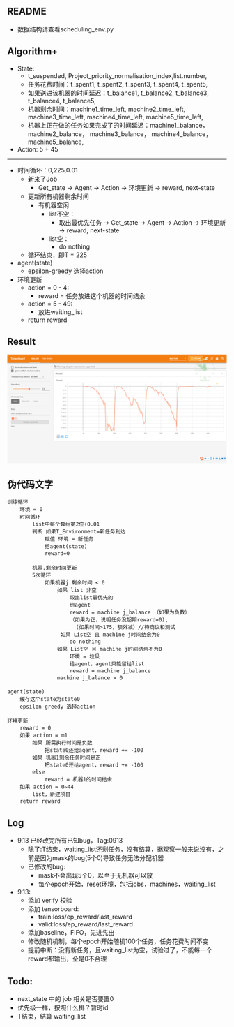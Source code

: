 ## README
* 数据结构请查看scheduling_env.py


## Algorithm+
* State:
    * t_suspended, Project_priority_normalisation_index,list.number,
    * 任务花费时间：t_spent1, t_spent2, t_spent3, t_spent4, t_spent5,
    * 如果送进该机器的时间延迟：t_balance1, t_balance2, t_balance3, t_balance4, t_balance5,
    * 机器剩余时间：machine1_time_left, machine2_time_left,  machine3_time_left, machine4_time_left, machine5_time_left,
    * 机器上正在做的任务如果完成了的时间延迟：machine1_balance， machine2_balance， machine3_balance， machine4_balance， machine5_balance,
* Action: 5 + 45
---
* 时间循环：0,225,0.01
    * 新来了Job
        * Get_state -> Agent -> Action -> 环境更新 -> reward, next-state
    * 更新所有机器剩余时间
        * 有机器空闲
            * list不空：
                * 取出最优先任务 -> Get_state -> Agent -> Action -> 环境更新 -> reward, next-state
            * list空：
                * do nothing
    * 循环结束，即T = 225
* agent(state)
    * epsilon-greedy 选择action
* 环境更新
    * action = 0 - 4:
        * reward = 任务放进这个机器的时间结余
	* action = 5 - 49:
		* 放进waiting_list
    * return reward


## Result
![Alt](./微信图片_20210824235325.png)


## 伪代码文字
```
训练循环
	环境 = 0 
	时间循环
		list中每个数组第2位+0.01
		判断 如果T_Environment=新任务到达
			赋值 环境 = 新任务
			给agent(state)
			reward=0
			
		机器.剩余时间更新
		5次循环 
			如果机器j.剩余时间 < 0
				如果 list 非空
					取出list最优先的
					给agent
					reward = machine j_balance （如果为负数）
					（如果为正，说明任务没超期reward=0),
					  (如果时间>175，额外减）//待商议和测试
				 如果 List空 且 machine j时间结余为0
					do nothing
				如果 List空 且 machine j时间结余不为0
					环境 = 垃圾
					给agent，agent只能留给list
					reward = machine j_balance
				machine j_balance = 0

agent(state)
	缓存这个state为state0
	epsilon-greedy 选择action

环境更新
    reward = 0
	如果 action = m1
		如果 所需执行时间是负数
			把state0还给agent，reward += -100
		如果 机器1剩余任务时间是正
			把state0还给agent，reward += -100
		else
			reward = 机器1的时间结余
	如果 action = 0~44
		list，新建项目
    return reward
```


## Log
* 9.13 已经改完所有已知bug，Tag:0913
    * 除了:T结束，waiting_list还剩任务，没有结算，据观察一般来说没有，之前是因为mask的bug(5个0)导致任务无法分配机器
    * 已修改的bug:
        * mask不会出现5个0，以至于无机器可以放
        * 每个epoch开始，reset环境，包括jobs，machines，waiting_list
* 9.13:
    * 添加 verify 校验
    * 添加 tensorboard:
        * train:loss/ep_reward/last_reward
        * valid:loss/ep_reward/last_reward
    * 添加baseline，FIFO，先进先出
    * 修改随机机制，每个epoch开始随机100个任务，任务花费时间不变
    * 提前中断：没有新任务，且waiting_list为空，试验过了，不能每一个reward都输出，全是0不合理


## Todo:
* next_state 中的 job 相关是否要置0
* 优先级一样，按照什么排？暂时id
* T结束，结算 waiting_list